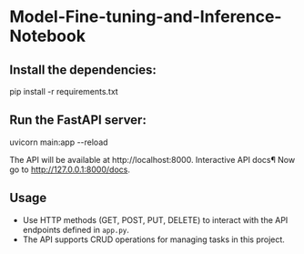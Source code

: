 # Model-Fine-tuning-and-Inference-Notebook

## Install the dependencies:
pip install -r requirements.txt
##  Run the FastAPI server:
uvicorn main:app --reload


The API will be available at http://localhost:8000.
Interactive API docs¶
Now go to http://127.0.0.1:8000/docs.

## Usage

- Use HTTP methods (GET, POST, PUT, DELETE) to interact with the API endpoints defined in `app.py`.
- The API supports CRUD operations for managing tasks in this project.

